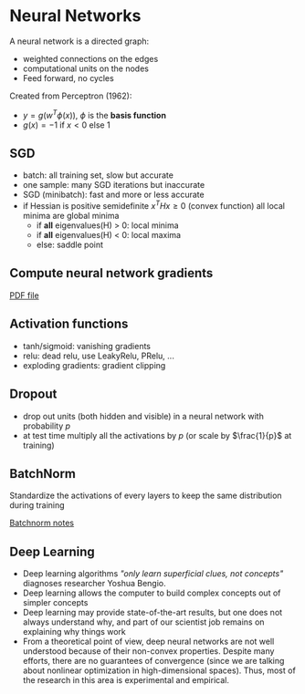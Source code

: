 # Neural Networks

A neural network is a directed graph:

- weighted connections on the edges
- computational units on the nodes
- Feed forward, no cycles

Created from Perceptron (1962):

- $y=g(w^{T}\phi(x))$, $\phi$ is the **basis function**
- $g(x) = -1$ if $x<0$ else $1$

## SGD

- batch: all training set, slow but accurate
- one sample: many SGD iterations but inaccurate
- SGD (minibatch): fast and more or less accurate
- if Hessian is positive semidefinite $x^{T}Hx \ge 0$ (convex function) all local minima are global minima
  - if **all** eigenvalues(H) > 0: local minima
  - if **all** eigenvalues(H) < 0: local maxima
  - else: saddle point

## Compute neural network gradients

[PDF file](./Computing%20Neural%20Network%20Gradients.pdf)

## Activation functions

- tanh/sigmoid: vanishing gradients
- relu: dead relu, use LeakyRelu, PRelu, ...
- exploding gradients: gradient clipping

## Dropout

- drop out units (both hidden and visible) in a neural network with probability $p$
- at test time multiply all the activations by $p$ (or scale by $\frac{1}{p}$ at training)

## BatchNorm

Standardize the activations of every layers to keep the same distribution during training

[Batchnorm notes](./batchnorm/batchnorm.md)

## Deep Learning

- Deep learning algorithms *"only learn superficial clues, not concepts"* diagnoses researcher Yoshua Bengio.
- Deep learning allows the computer to build complex concepts out of simpler concepts
- Deep learning may provide state-of-the-art results, but one does not always understand why, and part of our scientist job remains on explaining why things work
- From a theoretical point of view, deep neural networks are not well understood because of their non-convex properties. Despite many efforts, there are no guarantees of convergence (since we are talking about nonlinear optimization in high-dimensional spaces). Thus, most of the research in this area is experimental and empirical.
